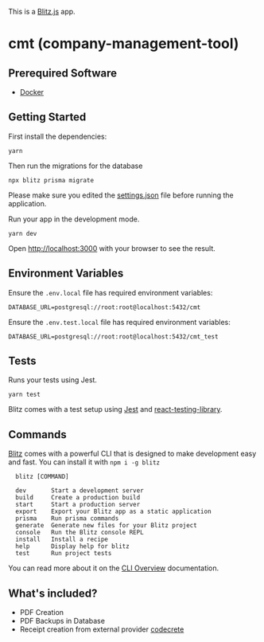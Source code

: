 This is a [Blitz.js](https://github.com/blitz-js/blitz) app.

# **cmt (company-management-tool)**

## Prerequired Software

- [Docker](https://docs.docker.com/get-docker/)


## Getting Started

First install the dependencies:

```
yarn
```

Then run the migrations for the database

```
npx blitz prisma migrate
```

Please make sure you edited the [settings.json](data/settings.json) file before running the application.

Run your app in the development mode.

```
yarn dev
```

Open [http://localhost:3000](http://localhost:3000) with your browser to see the result.

## Environment Variables

Ensure the `.env.local` file has required environment variables:

```
DATABASE_URL=postgresql://root:root@localhost:5432/cmt
```

Ensure the `.env.test.local` file has required environment variables:

```
DATABASE_URL=postgresql://root:root@localhost:5432/cmt_test
```

## Tests

Runs your tests using Jest.

```
yarn test
```

Blitz comes with a test setup using [Jest](https://jestjs.io/) and [react-testing-library](https://testing-library.com/).

## Commands

[Blitz](https://blitzjs.com/) comes with a powerful CLI that is designed to make development easy and fast. You can install it with `npm i -g blitz`

```
  blitz [COMMAND]

  dev       Start a development server
  build     Create a production build
  start     Start a production server
  export    Export your Blitz app as a static application
  prisma    Run prisma commands
  generate  Generate new files for your Blitz project
  console   Run the Blitz console REPL
  install   Install a recipe
  help      Display help for blitz
  test      Run project tests
```

You can read more about it on the [CLI Overview](https://blitzjs.com/docs/cli-overview) documentation.

## What's included?

- PDF Creation
- PDF Backups in Database
- Receipt creation from external provider [codecrete](https://codecrete.net/qrbill/bill)

